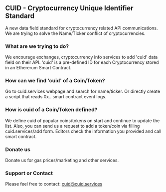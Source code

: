 ## CUID - Cryptocurrency Unique Identifier Standard
A new data field standard for cryptocurrency related API communications. We are trying to solve the Name/Ticker conflict of cryptocurrencies.

### What are we trying to do?
We encourage exchanges, cryptocurrency info services to add 'cuid' data field on their API. 'cuid' is a pre-defined ID for each Cryptocurrency stored in an Ethererum Smart Contract.

### How can we find 'cuid' of a Coin/Token?
Go to cuid.services webpage and search for name/ticker. Or directly create a script that reads 0x.. smart contract event logs.

### How is cuid of a Coin/Token defined?
We define cuid of popular coins/tokens on start and continue to update the list. Also, you can send us a request to add a token/coin via filling cuid.services/add form. Editors check the information you provided and call smart contract.

### Donate us
Donate us for gas prices/marketing and other services.

### Support or Contact
Please feel free to contact: cuid@cuid.services
